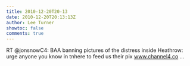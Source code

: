 ```yaml
---
title: 2010-12-20T20-13
date: 2010-12-20T20:13:13Z
author: Lee Turner
showtoc: false
comments: true
---
```


RT @jonsnowC4: BAA banning pictures of the distress inside Heathrow: urge anyone you know in tnhere to feed us their pix www.channel4.co ...

